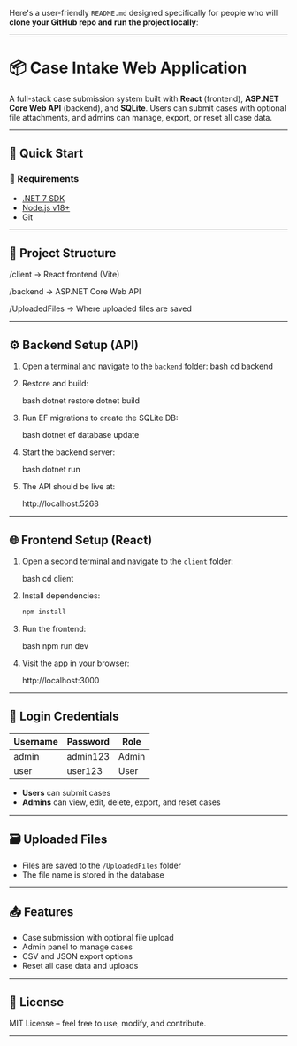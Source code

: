 Here's a user-friendly `README.md` designed specifically for people who will **clone your GitHub repo and run the project locally**:

---


# 📦 Case Intake Web Application

A full-stack case submission system built with **React** (frontend), **ASP.NET Core Web API** (backend), and **SQLite**. Users can submit cases with optional file attachments, and admins can manage, export, or reset all case data.

---

## 🚀 Quick Start

### 🔧 Requirements

- [.NET 7 SDK](https://dotnet.microsoft.com/download)
- [Node.js v18+](https://nodejs.org/)
- Git

---

## 🧩 Project Structure



/client         → React frontend (Vite)

/backend        → ASP.NET Core Web API

/UploadedFiles  → Where uploaded files are saved


---

## ⚙️ Backend Setup (API)

1. Open a terminal and navigate to the `backend` folder:
   bash
   cd backend


2. Restore and build:

   bash
   dotnet restore
   dotnet build
   

3. Run EF migrations to create the SQLite DB:

   bash
   dotnet ef database update
   

4. Start the backend server:

   bash
   dotnet run
   

5. The API should be live at:

   
   http://localhost:5268
   

---

## 🌐 Frontend Setup (React)

1. Open a second terminal and navigate to the `client` folder:

   bash
   cd client
   

2. Install dependencies:

   ```bash
   npm install
   ```

3. Run the frontend:

   bash
   npm run dev
   

4. Visit the app in your browser:

   
   http://localhost:3000
   

---

## 🔐 Login Credentials

| Username | Password | Role  |
| -------- | -------- | ----- |
| admin    | admin123 | Admin |
| user     | user123  | User  |

* **Users** can submit cases
* **Admins** can view, edit, delete, export, and reset cases

---

## 🗃 Uploaded Files

* Files are saved to the `/UploadedFiles` folder
* The file name is stored in the database

---

## 📤 Features

* Case submission with optional file upload
* Admin panel to manage cases
* CSV and JSON export options
* Reset all case data and uploads

---

## 📄 License

MIT License – feel free to use, modify, and contribute.

---

